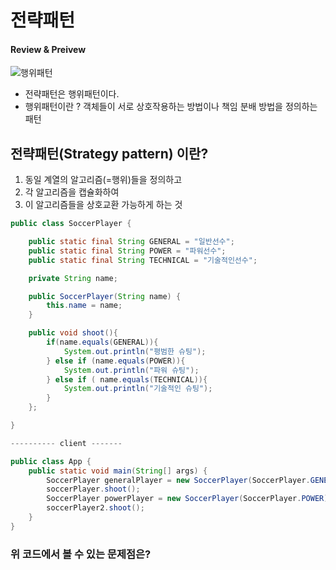 # 전략패턴 

#### Review & Preivew
![행위패턴]()
- 전략패턴은 행위패턴이다. 
- 행위패턴이란 ? 객체들이 서로 상호작용하는 방법이나 책임 분배 방법을 정의하는 패턴


## 전략패턴(Strategy pattern) 이란?
1. 동일 계열의 알고리즘(=행위)들을 정의하고
2. 각 알고리즘을 캡슐화하여
3. 이 알고리즘들을 상호교환 가능하게 하는 것 


```java
public class SoccerPlayer {

    public static final String GENERAL = "일반선수";
    public static final String POWER = "파워선수";
    public static final String TECHNICAL = "기술적인선수";

    private String name;

    public SoccerPlayer(String name) {
        this.name = name;
    }

    public void shoot(){
        if(name.equals(GENERAL)){
            System.out.println("평범한 슈팅");
        } else if (name.equals(POWER)){
            System.out.println("파워 슈팅");
        } else if ( name.equals(TECHNICAL)){
            System.out.println("기술적인 슈팅");
        }
    };

}

---------- client -------

public class App {
    public static void main(String[] args) {
        SoccerPlayer generalPlayer = new SoccerPlayer(SoccerPlayer.GENERAL);
        soccerPlayer.shoot();
        SoccerPlayer powerPlayer = new SoccerPlayer(SoccerPlayer.POWER);
        soccerPlayer2.shoot();
    }
}
```
### 위 코드에서 볼 수 있는 문제점은?


